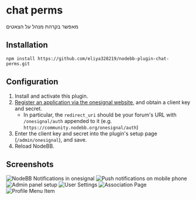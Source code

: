 # chat perms

מאפשר בקרהת מנהל על הצאטים 

## Installation

    npm install https://github.com/eliya328219/nodebb-plugin-chat-perms.git

## Configuration

1. Install and activate this plugin.
1. [Register an application via the onesignal website](https://www.onesignal.com/create-client), and obtain a client key and secret.
    * In particular, the `redirect_uri` should be your forum's URL with `/onesignal/auth` appended to it (e.g. `https://community.nodebb.org/onesignal/auth`)
1. Enter the client key and secret into the plugin's setup page (`/admin/onesignal`), and save.
1. Reload NodeBB.

## Screenshots

![NodeBB Notifications in onesignal](screenshots/onesignal-1.png)
![Push notifications on mobile phone](screenshots/onesignal-2.png)
![Admin panel setup](screenshots/onesignal-3.png)
![User Settings](screenshots/onesignal-5.png)
![Association Page](screenshots/onesignal-6.png)
![Profile Menu Item](screenshots/onesignal-7.png)
